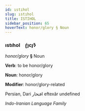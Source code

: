 ```yaml
---
id: ıstıhol
slug: ıstıhol
title: ISTIHOL
sidebar_position: 65
hoverText: honor/glory § Noun
---
```


### ıstıhol&emsp;<span kind="abugida">ɽ́ȷcȷɂ͊</span>

*honor/glory* **§** Noun

**Verb**: to be honor/glory

**Noun**: honor/glory

**Modifier**: honor/glory-related

Persian, Dari افتخار eftexâr undefined

*Indo-Iranian Language Family*
